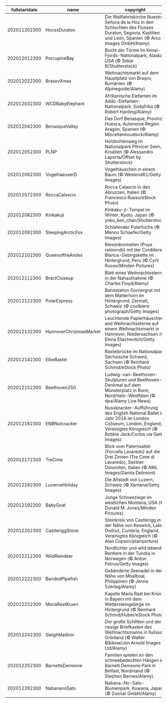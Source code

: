 |fullstartdate|name|copyright|title|image|
|--|--|--|--|--|
202011302300|HocesDuraton|Die Wallfahrtskirche Nuestra Señora de la Hoz in den Schluchten des Flusses Duraton, Segovia, Kastilien und León, Spanien (© Arco Images GmbH/Alamy)|Versteck in der Schlucht|![](/de-DE/2020/12/202011302300HocesDuraton.jpg)|
202012012300|PorcupineBay|Bucht der Türme im Kenai-Fjords-Nationalpark, Alaska, USA (© Sekar B/Shutterstock)|Schutz für Alaska|![](/de-DE/2020/12/202012012300PorcupineBay.jpg)|
202012022300|BrasovXmas|Weihnachtsmarkt auf dem Hauptplatz von Braşov, Rumänien (© Alpineguide/Alamy)|Ein Karpaten-Weihnachtsmarkt|![](/de-DE/2020/12/202012022300BrasovXmas.jpg)|
202012032300|WCDBabyElephant|Afrikanische Elefanten im Addo-Elefanten-Nationalpark, Südafrika (© Robert Harding/Alamy)|Kleiner unter Großen|![](/de-DE/2020/12/202012032300WCDBabyElephant.jpg)|
202012042300|BenasqueValley|Das Dorf Benasque, Provinz Huesca, Autonome Region Aragón, Spanien (© Miscellaneoustock/Alamy)|Ein malerisches Winterdorf|![](/de-DE/2020/12/202012042300BenasqueValley.jpg)|
202012052300|PLNP|Holzbohlenweg im Nationalpark Plitvicer Seen, Kroatien (© Alessandro Laporta/Offset by Shutterstock)|Ein verstecktes Juwel in Kroatien|![](/de-DE/2020/12/202012052300PLNP.jpg)|
202012062300|VogelhaeuserD|Vogelhäuschen in einem Baum (© Westend61/Getty Images)|Bereit zur Fütterung|![](/de-DE/2020/12/202012062300VogelhaeuserD.jpg)|
202012072300|RoccaCalascio|Rocca Calascio in den Abruzzen, Italien (© Francesco Russo/eStock Photo)|Eine Festung im Himmel|![](/de-DE/2020/12/202012072300RoccaCalascio.jpg)|
202012082300|Kinkakuji|Kinkaku-ji-Tempel im Winter, Kyoto, Japan (© yoko_ken_chan/Shutterstock)|Der „Goldene Pavillon“|![](/de-DE/2020/12/202012082300Kinkakuji.jpg)|
202012092300|SleepingArcticFox|Schlafender Polarfuchs (© Menno Schaefer/Getty Images)|Wovon mag dieser Fuchs träumen?|![](/de-DE/2020/12/202012092300SleepingArcticFox.jpg)|
202012102300|QueenoftheAndes|Riesenbromelien (Puya raimondii) mit der Cordillera-Blanca-Gebirgskette im Hintergrund, Peru (© Cyril Ruoso/Minden Pictures)|„Königin der Anden“|![](/de-DE/2020/12/202012102300QueenoftheAndes.jpg)|
202012112300|BractCloseup|Blatt eines Weihnachtssterns in der Nahaufnahme (© Charles Floyd/Alamy)|Was ist hier abgebildet?|![](/de-DE/2020/12/202012112300BractCloseup.jpg)|
202012122300|PolarExpress|Bahnstation Gornergrat mit dem Matterhorn im Hintergrund, Zermatt, Schweiz (© coolbiere photograph/Getty Images)|Bahnfahren auf 3.089 Meter über dem Meer|![](/de-DE/2020/12/202012122300PolarExpress.jpg)|
202012132300|HannoverChristmasMarket|Leuchtende Papierhäuschen and Weihnachtssterne auf einem Weihnachtsmarkt in Hannover, Niedersachsen (© Elena Eliachevitch/Getty Images)|Leuchten in der Nacht|![](/de-DE/2020/12/202012132300HannoverChristmasMarket.jpg)|
202012142300|ElbeBastei|Basteibrücke im Nationalpark Sächsische Schweiz, Sachsen (© Reinhard Schmid/eStock Photo)|Winter an der Bastei|![](/de-DE/2020/12/202012142300ElbeBastei.jpg)|
202012152300|Beethoven250|Ludwig-van-Beethoven-Skulpturen und Beethoven-Denkmal auf dem Münsterplatz in Bonn, Nordrhein-Westfalen (© dpa/Alamy Live News)|Beethovens 250. Geburtstag|![](/de-DE/2020/12/202012152300Beethoven250.jpg)|
202012162300|ENBNutcracker|Nussknacker-Aufführung des English National Ballet im Jahr 2016 im London Coliseum, London, England, Vereinigtes Königreich (© Robbie Jack/Corbis via Getty Images)|Wintermärchen zur Weihnachtszeit|![](/de-DE/2020/12/202012162300ENBNutcracker.jpg)|
202012172300|TreCime|Blick vom Paternsattel (Forcella Lavaredo) auf die Drei Zinnen (Tre Cime di Lavaredo), Sextner Dolomiten, Italien (© AWL Images/Danita Delimont)|Überwältigender Blick auf die „bleichen Berge“|![](/de-DE/2020/12/202012172300TreCime.jpg)|
202012182300|LucerneHoliday|Die Altstadt von Luzern, Schweiz (© Xantana/Getty Images)|Altstadt im vorweihnachtlichen Glanz|![](/de-DE/2020/12/202012182300LucerneHoliday.jpg)|
202012192300|BabyGoat|Junge Schneeziege im westlichen Montana, USA (© Donald M. Jones/Minden Pictures)|Spaß im Schnee|![](/de-DE/2020/12/202012192300BabyGoat.jpg)|
202012202300|CastleriggStone|Steinkreis von Castlerigg in der Nähe von Keswick, Lake District, Cumbria, England, Vereinigtes Königreich (© Alan Copson/plainpicture)|Steinkreis zur Wintersonnenwende|![](/de-DE/2020/12/202012202300CastleriggStone.jpg)|
202012212300|WildReindeer|Nordlichter und wild lebende Rentiere in der Tundra in Norwegen (© Anton Petrus/Getty Images)|Warmlaufen für Weihnachten|![](/de-DE/2020/12/202012212300WildReindeer.jpg)|
202012222300|BandedPipefish|Gebänderte Seenadel in der Nähe von Moalboal, Philippinen (© Jenna Szerlag/Alamy)|Aquatischer Weihnachtsbaumschmuck?|![](/de-DE/2020/12/202012222300BandedPipefish.jpg)|
202012232300|MariaRastKruen|Kapelle Maria Rast bei Krün in Bayern mit dem Wettersteingebirge im Hintergrund (© Reinhard Schmid/Huber/eStock Photo)|Fröhliche Weihnachten!|![](/de-DE/2020/12/202012232300MariaRastKruen.jpg)|
202012242300|SleighMailbox|Der große Schlitten und der riesige Briefkasten des Weihnachtsmanns in Ilulissat, Grönland (© Walter Bibikow/Jon Arnold Images Ltd/Alamy)|Große Träume erfordern einen großen Schlitten|![](/de-DE/2020/12/202012242300SleighMailbox.jpg)|
202012252300|BarnettsDemesne|Familien spielen an den schneebedeckten Hängen im Barnett Demesne Park in Belfast, Nordirland (© Stephen Barnes/Alamy)|Wintervergnügen am „Boxing Day“|![](/de-DE/2020/12/202012252300BarnettsDemesne.jpg)|
202012262300|NabananoSato|Nabana-No-Sato-Blumenpark, Kuwana, Japan (© Zoonar GmbH/Alamy)|Faszinierende Lichter-Show|![](/de-DE/2020/12/202012262300NabananoSato.jpg)|

